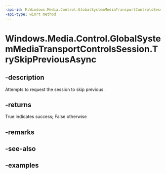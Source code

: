 ```yaml
---
-api-id: M:Windows.Media.Control.GlobalSystemMediaTransportControlsSession.TrySkipPreviousAsync
-api-type: winrt method
---
```


<!-- Method syntax.
public IAsyncOperation<bool> GlobalSystemMediaTransportControlsSession.TrySkipPreviousAsync()
-->

# Windows.Media.Control.GlobalSystemMediaTransportControlsSession.TrySkipPreviousAsync

## -description
Attempts to request the session to skip previous.

## -returns
True indicates success; False otherwise

## -remarks

## -see-also

## -examples

